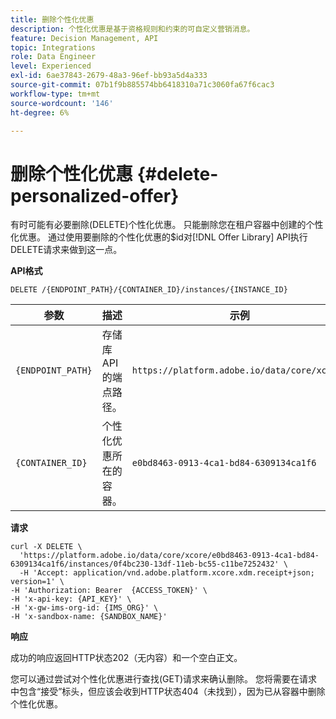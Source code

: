```yaml
---
title: 删除个性化优惠
description: 个性化优惠是基于资格规则和约束的可自定义营销消息。
feature: Decision Management, API
topic: Integrations
role: Data Engineer
level: Experienced
exl-id: 6ae37843-2679-48a3-96ef-bb93a5d4a333
source-git-commit: 07b1f9b885574bb6418310a71c3060fa67f6cac3
workflow-type: tm+mt
source-wordcount: '146'
ht-degree: 6%

---
```


# 删除个性化优惠 {#delete-personalized-offer}

有时可能有必要删除(DELETE)个性化优惠。 只能删除您在租户容器中创建的个性化优惠。 通过使用要删除的个性化优惠的$id对[!DNL Offer Library] API执行DELETE请求来做到这一点。

**API格式**

```http
DELETE /{ENDPOINT_PATH}/{CONTAINER_ID}/instances/{INSTANCE_ID}
```

| 参数 | 描述 | 示例 |
| --------- | ----------- | ------- |
| `{ENDPOINT_PATH}` | 存储库API的端点路径。 | `https://platform.adobe.io/data/core/xcore/` |
| `{CONTAINER_ID}` | 个性化优惠所在的容器。 | `e0bd8463-0913-4ca1-bd84-6309134ca1f6` |

**请求**

```shell
curl -X DELETE \
  'https://platform.adobe.io/data/core/xcore/e0bd8463-0913-4ca1-bd84-6309134ca1f6/instances/0f4bc230-13df-11eb-bc55-c11be7252432' \
  -H 'Accept: application/vnd.adobe.platform.xcore.xdm.receipt+json; version=1' \
-H 'Authorization: Bearer  {ACCESS_TOKEN}' \
-H 'x-api-key: {API_KEY}' \
-H 'x-gw-ims-org-id: {IMS_ORG}' \
-H 'x-sandbox-name: {SANDBOX_NAME}'
```

**响应**

成功的响应返回HTTP状态202（无内容）和一个空白正文。

您可以通过尝试对个性化优惠进行查找(GET)请求来确认删除。 您将需要在请求中包含“接受”标头，但应该会收到HTTP状态404（未找到），因为已从容器中删除个性化优惠。
